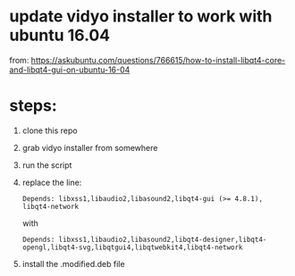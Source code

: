 
# update vidyo installer to work with ubuntu 16.04

from: https://askubuntu.com/questions/766615/how-to-install-libqt4-core-and-libqt4-gui-on-ubuntu-16-04

# steps:

1. clone this repo
2. grab vidyo installer from somewhere
3. run the script
4. replace the line:

   ```Depends: libxss1,libaudio2,libasound2,libqt4-gui (>= 4.8.1), libqt4-network```

   with

   ```Depends: libxss1,libaudio2,libasound2,libqt4-designer,libqt4-opengl,libqt4-svg,libqtgui4,libqtwebkit4,libqt4-network```
5. install the .modified.deb file
